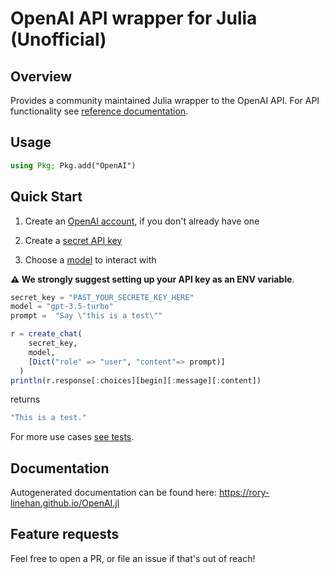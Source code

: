 
# OpenAI API wrapper for Julia (Unofficial)

## Overview

Provides a community maintained Julia wrapper to the OpenAI API.
For API functionality see [reference documentation](https://platform.openai.com/docs/api-reference).

## Usage

```julia
using Pkg; Pkg.add("OpenAI")
```

## Quick Start

1. Create an [OpenAI account](https://chat.openai.com/auth/login), if you don't already have one

2. Create a [secret API key](https://platform.openai.com/account/api-keys)

3. Choose a [model](https://platform.openai.com/docs/models) to interact with

__⚠️ We strongly suggest setting up your API key as an ENV variable__.

```julia
secret_key = "PAST_YOUR_SECRETE_KEY_HERE"
model = "gpt-3.5-turbo"
prompt =  "Say \"this is a test\""

r = create_chat(
    secret_key, 
    model,
    [Dict("role" => "user", "content"=> prompt)]
  )
println(r.response[:choices][begin][:message][:content])
```
returns
```julia
"This is a test."
```
For more use cases [see tests](https://github.com/rory-linehan/OpenAI.jl/tree/main/test).

## Documentation

Autogenerated documentation can be found here: https://rory-linehan.github.io/OpenAI.jl

## Feature requests

Feel free to open a PR, or file an issue if that's out of reach!
